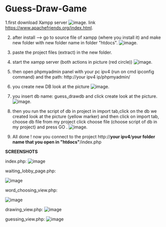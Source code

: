 # Guess-Draw-Game


1.first download Xampp server
![image](https://user-images.githubusercontent.com/70447976/155571996-b40a7257-b656-44f4-b221-f262130a43bb.png).
link https://www.apachefriends.org/index.html.

2. after install --> go to source file of xampp (where you install it) and make new folder with new folder name in folder "htdocs".
![image](https://user-images.githubusercontent.com/70447976/155572521-b3c8fea1-7069-48a2-b297-c87242bda6cb.png).

3. paste the project files (extract) in the new folder.

4. start the xampp server (both actions in picture (red circle))
![image](https://user-images.githubusercontent.com/70447976/155572759-31733af3-27ec-4fad-b7a7-f30c76b6779f.png).

5. then open phpmyadmin panel with your pc ipv4 (run on cmd ipconfig command) and the path: http://your ipv4 ip/phpmyadmin/

6. you create new DB look at the picture 
![image](https://user-images.githubusercontent.com/70447976/155573368-7897aa21-2e04-46c5-a9ac-c3681d5d8922.png).

7. you insert db name: guess_drawdb and click create look at the picture.
![image](https://user-images.githubusercontent.com/70447976/155573590-e320bb2b-edbb-454c-8948-2952cb041342.png).

8. then you run the script of db in project in import tab,click on the db we created look at the picture (yellow marker) and then click on import tab, choose db file from my project click choose file (choose script of db in my project) and press GO .
![image](https://user-images.githubusercontent.com/70447976/155868980-8e088551-4bf6-4bde-a069-566444b1aa16.png).

9. All done ! now you connect to the project http://**your ipv4**/**your folder name that you open in "htdocs"**/index.php









**SCREENSHOTS**

index.php:
![image](https://user-images.githubusercontent.com/70447976/155589036-fdb822a9-7509-4a77-95df-a1271a974c43.png)


waiting_lobby_page.php:

![image](https://user-images.githubusercontent.com/70447976/155589126-b23a9e7f-eb68-42c9-89e4-7d92b3365613.png)

word_choosing_view.php:

![image](https://user-images.githubusercontent.com/70447976/155589150-6c62ef55-ae4f-4023-a2f9-208a91d9faec.png)

drawing_view.php:
![image](https://user-images.githubusercontent.com/70447976/156776080-e39c257d-97ce-4d6c-a444-d8d6d4572de6.png)



guessing_view.php:
![image](https://user-images.githubusercontent.com/70447976/156776125-6dd43054-50da-41b2-b582-0a42d78014b9.png)







 



